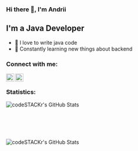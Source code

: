 ### Hi there 👋, I'm Andrii

## I'm a Java Developer
- 💪 I love to write java code
- 🥅 Constantly learning new things about backend 

### Connect with me:

[<img align="left" alt="elpeanuto | Telegram" width="22px" src="https://user-images.githubusercontent.com/49933115/139837223-bf23d3a9-4638-4e17-994a-ac8678d5f517.png" />][telegram]
[<img align="left" alt="elpeanuto | LinkedIn" width="22px" src="https://cdn-icons-png.flaticon.com/512/174/174857.png" />][linkedin]
<br />

### Statistics:

<img align="left" alt="codeSTACKr's GitHub Stats" src="https://github-readme-stats.vercel.app/api/top-langs/?username=elpeanuto&langs_count=8&layout=compact" />
<br />
<br />
<br />
<br />
<br />
<br />
<img align="left" alt="codeSTACKr's GitHub Stats" src="https://github-readme-stats.vercel.app/api?username=elpeanuto&show_icons=true" />

[telegram]: https://t.me/AndriiDrahuntsov
[linkedin]: https://www.linkedin.com/in/andriydraguntsov
